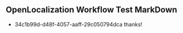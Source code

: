 ## OpenLocalization Workflow Test MarkDown
* 34c1b99d-d48f-4057-aaff-29c050794dca 
thanks!<!--HONumber=Mar16_HO4-->
